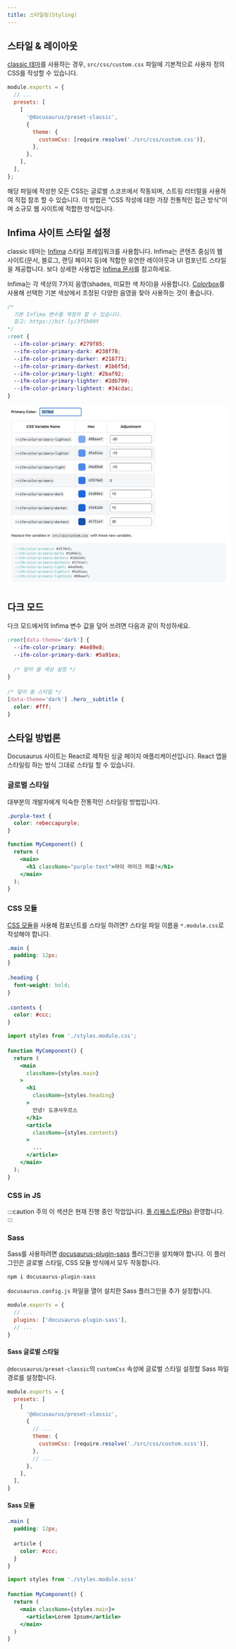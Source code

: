 ```yaml
---
title: 스타일링(Styling)
---
```


## 스타일 & 레이아웃

[classic 테마](https://github.com/facebook/docusaurus/tree/master/packages/docusaurus-preset-classic)를 사용하는 경우, 
`src/css/custom.css` 파일에 기본적으로 사용자 정의 CSS를 작성할 수 있습니다.

```js {7-9} title="docusaurus.config.js"
module.exports = {
  // ...
  presets: [
    [
      '@docusaurus/preset-classic',
      {
        theme: {
          customCss: [require.resolve('./src/css/custom.css')],
        },
      },
    ],
  ],
};
```

해당 파일에 작성한 모든 CSS는 글로벌 스코프에서 작동되며, 스트링 리터럴을 사용하여 직접 참조 할 수 있습니다. 
이 방법은 "CSS 작성에 대한 가장 전통적인 접근 방식"이며 소규모 웹 사이트에 적합한 방식입니다.

## Infima 사이트 스타일 설정

classic 테마는 [Infima](https://infima.dev/) 스타일 프레임워크를 사용합니다. Infima는 콘텐츠 중심의 웹 사이트(문서, 블로그, 랜딩 페이지 등)에 적합한 유연한 레이아웃과 UI 컴포넌트 스타일을 제공합니다. 보다 상세한 사용법은 [Infima 문서](https://infima.dev/docs/getting-started/introduction)를 참고하세요.

Infima는 각 색상의 7가지 음영(shades, 미묘한 색 차이)을 사용합니다. [Colorbox](https://www.colorbox.io/)를 사용해 선택한 기본 색상에서 조정된 다양한 음영을 찾아 사용하는 것이 좋습니다.

```css
/* 
  기본 Infima 변수를 재정의 할 수 있습니다.
  참고: https://bit.ly/3fSh09Y
*/
:root {
  --ifm-color-primary: #279f85;
  --ifm-color-primary-dark: #238f78;
  --ifm-color-primary-darker: #218771;
  --ifm-color-primary-darkest: #1b6f5d;
  --ifm-color-primary-light: #2baf92;
  --ifm-color-primary-lighter: #2db799;
  --ifm-color-primary-lightest: #34cdac;
}
```

![](../static/img/infinia-shades.png)

## 다크 모드

다크 모드에서의 Infima 변수 값을 덮어 쓰려면 다음과 같이 작성하세요.

```css title="/src/css/custom.css"
:root[data-theme='dark'] {
  --ifm-color-primary: #4e89e8;
  --ifm-color-primary-dark: #5a91ea;
  
  /* 덮어 쓸 색상 설정 */
}

/* 덮어 쓸 스타일 */
[data-theme='dark'] .hero__subtitle {
  color: #fff;
}
```

## 스타일 방법론

Docusaurus 사이트는 React로 제작된 싱글 페이지 애플리케이션입니다. React 앱을 스타일링 하는 방식 그대로 스타일 할 수 있습니다.

### 글로벌 스타일

대부분의 개발자에게 익숙한 전통적인 스타일링 방법입니다.

```css title="/src/css/custom.css"
.purple-text {
  color: rebeccapurple;
}
```

```jsx {4}
function MyComponent() {
  return (
    <main>
      <h1 className="purple-text">아이 라이크 퍼플!</h1>
    </main>
  );
}
```


### CSS 모듈

[CSS 모듈](https://github.com/css-modules/css-modules)을 사용해 컴포넌트를 스타일 하려면? 스타일 파일 이름을 `*.module.css`로 작성해야 합니다.

```css title="styles.module.css"
.main {
  padding: 12px;
}

.heading {
  font-weight: bold;
}

.contents {
  color: #ccc;
}
```

```jsx {1,6,9,14}
import styles from './styles.module.css';

function MyComponent() {
  return (
    <main 
      className={styles.main}
    >
      <h1 
        className={styles.heading}
      >
        안녕! 도큐사우르스
      </h1>
      <article 
        className={styles.contents}
      >
        ...
      </article>
    </main>
  );
}
```


### CSS in JS

:::caution 주의
이 섹션은 현재 진행 중인 작업입니다. [풀 리퀘스트(PRs)](https://github.com/facebook/docusaurus/issues/1640) 환영합니다.
:::

### Sass

Sass를 사용하려면 [docusaurus-plugin-sass](https://github.com/rlamana/docusaurus-plugin-sass) 플러그인을 설치해야 합니다.
 이 플러그인은 글로벌 스타일, CSS 모듈 방식에서 모두 작동합니다.

```shell
npm i docusaurus-plugin-sass
```

`docusaurus.config.js` 파일을 열어 설치한 Sass 플러그인을 추가 설정합니다.

```js {3} title="docusaurus.config.js"
module.exports = {
  // ...
  plugins: ['docusaurus-plugin-sass'],
  // ...
}
```

#### Sass 글로벌 스타일

`@docusaurus/preset-classic`의 `customCss` 속성에 글로벌 스타일 설정할 Sass 파일 경로를 설정합니다.

```js title="docusaurus.config.js"
module.exports = {
  presets: [
    [
      '@docusaurus/preset-classic',
      {
        // ...
        theme: {
          customCss: [require.resolve('./src/css/custom.scss')],
        },
        // ...
      },
    ],
  ],
}
```

#### Sass 모듈

```scss title="styles.module.scss"
.main {
  padding: 12px;

  article {
    color: #ccc;
  }
}
```

```jsx {1,5}
import styles from './styles.module.scss'

function MyComponent() {
  return (
    <main className={styles.main}>
      <article>Lorem Ipsum</article>
    </main>
  )
}
```

